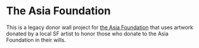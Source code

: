 # The Asia Foundation

This is a legacy donor wall project for [the Asia
Foundation](https://asiafoundation.org) that uses artwork donated by a local SF
artist to honor those who donate to the Asia Foundation in their wills.
